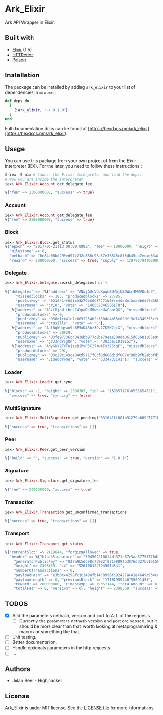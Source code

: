 # Ark_Elixir

Ark API Wrapper in Elixir.

## Built with
- [Elixir](https://elixir-lang.org/) (1.5)
- [HTTPotion](https://github.com/myfreeweb/httpotion)
- [Poison](https://github.com/devinus/poison)

## Installation

The package can be installed by adding `ark_elixir` to your list of dependencies in `mix.exs`:

```elixir
def deps do
  [
    {:ark_elixir, "~> 0.1.0"}
  ]
end
```

Full documentation docs can be found at [https://hexdocs.pm/ark_elixir](https://hexdocs.pm/ark_elixir).

## Usage

You can use this package from your own project of from the Elixir interpreter (IEX). For the
later, you need to follow these instructions :

```elixir
$ iex -S mix # Launch the Elixir Interpreter and load the deps.
# Now you are inside the interpreter.
iex> Ark_Elixir.Account.get_delegate_fee

%{"fee" => 2500000000, "success" => true}
```

### Account

```elixir
iex> Ark_Elixir.Account.get_delegate_fee
%{"fee" => 2500000000, "success" => true}
```

### Block

```elixir
iex> Ark_Elixir.Block.get_status
%{"epoch" => "2017-03-21T13:00:00.000Z", "fee" => 10000000, "height" => 2398397,
  "milestone" => 0,
  "nethash" => "6e84d08bd299ed97c212c886c98a57e36545c8f5d645ca7eeae63a8bd62d8988",
  "reward" => 200000000, "success" => true, "supply" => 12979679400000000}
```

### Delegate

```elixir
iex> Ark_Elixir.Delegate.search_delegates("dr")

%{"delegates" => [%{"address" => "ANwjGUcVbLXpqbBUWbjUBQWkr4MWVDuJu9",
     "missedblocks" => 185, "producedblocks" => 27885,
     "publicKey" => "031641ff081b93279b669f7771b3fbe48ade13eadb6d5fd85bdd025655e349f008",
     "username" => "dr10", "vote" => "146562346585178"},
   %{"address" => "AGzLMjoUiLbccC4YpaDsMRwHaoUwCoorQG", "missedblocks" => 0,
     "producedblocks" => 0,
     "publicKey" => "038dfc041c7e609f254b2cf38de4b55e02dff9e743497f5cf6b67d49d8e44978ce",
     "username" => "drusilla", "vote" => "0"},
   %{"address" => "AUf8qWdgywo9c8P5oD48bz3Dv7ZK5K2giX", "missedblocks" => 28,
     "producedblocks" => 38929,
     "publicKey" => "03fe97236cc043ebb977c9ba79eee808da0615d85681185e997592347846444c61",
     "username" => "gr33ndrag0n", "vote" => "3033651019152"},
   %{"address" => "AMyGKY2TdTujzzBiPvP3C27twAFy37SdqF", "missedblocks" => 5,
     "producedblocks" => 292,
     "publicKey" => "03c29c149ca840d5717f8bf0d606dcdf007ef88b9fb2ebbfd57e9cee7845066e8c",
     "username" => "videodrome", "vote" => "3334733141"}], "success" => true}
```

### Loader

```elixir
iex> Ark_Elixir.Loader.get_sync

%{"blocks" => -1, "height" => 2398387, "id" => "15965717638551654721",
  "success" => true, "syncing" => false}
```

### MultiSignature

```elixir
iex> Ark_Elixir.MultiSignature.get_pending("031641ff081b93279b669f7771b3fbe48ade13eadb6d5fd85bdd025655e349f008")

%{"success" => true, "transactions" => []}
```

### Peer

```elixir
iex> Ark_Elixir.Peer.get_peer_version

%{"build" => "", "success" => true, "version" => "1.0.1"}
```

### Signature

```elixir
iex> Ark_Elixir.Signature.get_signature_fee

%{"fee" => 500000000, "success" => true}
```

### Transaction

```elixir
iex> Ark_Elixir.Transaction.get_unconfirmed_transactions

%{"success" => true, "transactions" => []}
```

### Transport

```elixir
iex> Ark_Elixir.Transport_get_status

%{"currentSlot" => 2419644, "forgingAllowed" => true,
  "header" => %{"blockSignature" => "3045022100f4dd371c67e3aa37755776d34b1ce13f4fe0c93baab171c043021f8a45a8363d02200f38be5a9530b67872a664b4393d65212a0819892e460de9b9dc0f4fe00620c2",
    "generatorPublicKey" => "027a9b5dc98c75902f871e889fb3076dd27b11e158a49e3915e0307ecd9781f51e",
    "height" => 2398359, "id" => "9261061247945614841",
    "numberOfTransactions" => 0,
    "payloadHash" => "e3b0c44298fc1c149afbf4c8996fb92427ae41e4649b934ca495991b7852b855",
    "payloadLength" => 0, "previousBlock" => "17187959446755691458",
    "reward" => 200000000, "timestamp" => 19357144, "totalAmount" => 0,
    "totalFee" => 0, "version" => 0}, "height" => 2398359, "success" => true}
```

## TODOS

- [x] Add the parameters nethash, version and port to ALL of the requests.
	- [ ] Currently the parameters nethash version and port are passed, but it should be more clear than that,   worth looking at metaprogramming & macros or something like that.
- [ ] Unit testing.
- [ ] Better documentation.
- [ ] Handle optionals parameters in the http requests.
- [ ] ...

## Authors

- Jolan Beer - Highjhacker

## License

Ark_Elixir is under MIT license. See the [LICENSE file](https://github.com/Highjhacker/Ark-Elixir/blob/master/LICENSE) for more informations.
